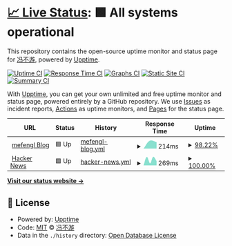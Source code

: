# [📈 Live Status](https://mefengl.github.io/my-upptime): <!--live status--> **🟩 All systems operational**

This repository contains the open-source uptime monitor and status page for [冯不游](https://mefengl.github.io/my-upptime), powered by [Upptime](https://github.com/upptime/upptime).

[![Uptime CI](https://github.com/mefengl/my-upptime/workflows/Uptime%20CI/badge.svg)](https://github.com/mefengl/my-upptime/actions?query=workflow%3A%22Uptime+CI%22)
[![Response Time CI](https://github.com/mefengl/my-upptime/workflows/Response%20Time%20CI/badge.svg)](https://github.com/mefengl/my-upptime/actions?query=workflow%3A%22Response+Time+CI%22)
[![Graphs CI](https://github.com/mefengl/my-upptime/workflows/Graphs%20CI/badge.svg)](https://github.com/mefengl/my-upptime/actions?query=workflow%3A%22Graphs+CI%22)
[![Static Site CI](https://github.com/mefengl/my-upptime/workflows/Static%20Site%20CI/badge.svg)](https://github.com/mefengl/my-upptime/actions?query=workflow%3A%22Static+Site+CI%22)
[![Summary CI](https://github.com/mefengl/my-upptime/workflows/Summary%20CI/badge.svg)](https://github.com/mefengl/my-upptime/actions?query=workflow%3A%22Summary+CI%22)

With [Upptime](https://upptime.js.org), you can get your own unlimited and free uptime monitor and status page, powered entirely by a GitHub repository. We use [Issues](https://github.com/mefengl/my-upptime/issues) as incident reports, [Actions](https://github.com/mefengl/my-upptime/actions) as uptime monitors, and [Pages](https://mefengl.github.io/my-upptime) for the status page.

<!--start: status pages-->
<!-- This summary is generated by Upptime (https://github.com/upptime/upptime) -->
<!-- Do not edit this manually, your changes will be overwritten -->
<!-- prettier-ignore -->
| URL | Status | History | Response Time | Uptime |
| --- | ------ | ------- | ------------- | ------ |
| <img alt="" src="https://icons.duckduckgo.com/ip3/mefengl.me.ico" height="13"> [mefengl Blog](https://mefengl.me/blog) | 🟩 Up | [mefengl-blog.yml](https://github.com/mefengl/my-upptime/commits/HEAD/history/mefengl-blog.yml) | <details><summary><img alt="Response time graph" src="./graphs/mefengl-blog/response-time-week.png" height="20"> 214ms</summary><br><a href="https://mefengl.github.io/my-upptime/history/mefengl-blog"><img alt="Response time 214" src="https://img.shields.io/endpoint?url=https%3A%2F%2Fraw.githubusercontent.com%2Fmefengl%2Fmy-upptime%2FHEAD%2Fapi%2Fmefengl-blog%2Fresponse-time.json"></a><br><a href="https://mefengl.github.io/my-upptime/history/mefengl-blog"><img alt="24-hour response time 214" src="https://img.shields.io/endpoint?url=https%3A%2F%2Fraw.githubusercontent.com%2Fmefengl%2Fmy-upptime%2FHEAD%2Fapi%2Fmefengl-blog%2Fresponse-time-day.json"></a><br><a href="https://mefengl.github.io/my-upptime/history/mefengl-blog"><img alt="7-day response time 214" src="https://img.shields.io/endpoint?url=https%3A%2F%2Fraw.githubusercontent.com%2Fmefengl%2Fmy-upptime%2FHEAD%2Fapi%2Fmefengl-blog%2Fresponse-time-week.json"></a><br><a href="https://mefengl.github.io/my-upptime/history/mefengl-blog"><img alt="30-day response time 214" src="https://img.shields.io/endpoint?url=https%3A%2F%2Fraw.githubusercontent.com%2Fmefengl%2Fmy-upptime%2FHEAD%2Fapi%2Fmefengl-blog%2Fresponse-time-month.json"></a><br><a href="https://mefengl.github.io/my-upptime/history/mefengl-blog"><img alt="1-year response time 214" src="https://img.shields.io/endpoint?url=https%3A%2F%2Fraw.githubusercontent.com%2Fmefengl%2Fmy-upptime%2FHEAD%2Fapi%2Fmefengl-blog%2Fresponse-time-year.json"></a></details> | <details><summary><a href="https://mefengl.github.io/my-upptime/history/mefengl-blog">98.22%</a></summary><a href="https://mefengl.github.io/my-upptime/history/mefengl-blog"><img alt="All-time uptime 98.22%" src="https://img.shields.io/endpoint?url=https%3A%2F%2Fraw.githubusercontent.com%2Fmefengl%2Fmy-upptime%2FHEAD%2Fapi%2Fmefengl-blog%2Fuptime.json"></a><br><a href="https://mefengl.github.io/my-upptime/history/mefengl-blog"><img alt="24-hour uptime 98.22%" src="https://img.shields.io/endpoint?url=https%3A%2F%2Fraw.githubusercontent.com%2Fmefengl%2Fmy-upptime%2FHEAD%2Fapi%2Fmefengl-blog%2Fuptime-day.json"></a><br><a href="https://mefengl.github.io/my-upptime/history/mefengl-blog"><img alt="7-day uptime 98.22%" src="https://img.shields.io/endpoint?url=https%3A%2F%2Fraw.githubusercontent.com%2Fmefengl%2Fmy-upptime%2FHEAD%2Fapi%2Fmefengl-blog%2Fuptime-week.json"></a><br><a href="https://mefengl.github.io/my-upptime/history/mefengl-blog"><img alt="30-day uptime 98.22%" src="https://img.shields.io/endpoint?url=https%3A%2F%2Fraw.githubusercontent.com%2Fmefengl%2Fmy-upptime%2FHEAD%2Fapi%2Fmefengl-blog%2Fuptime-month.json"></a><br><a href="https://mefengl.github.io/my-upptime/history/mefengl-blog"><img alt="1-year uptime 98.22%" src="https://img.shields.io/endpoint?url=https%3A%2F%2Fraw.githubusercontent.com%2Fmefengl%2Fmy-upptime%2FHEAD%2Fapi%2Fmefengl-blog%2Fuptime-year.json"></a></details>
| <img alt="" src="https://icons.duckduckgo.com/ip3/news.ycombinator.com.ico" height="13"> [Hacker News](https://news.ycombinator.com) | 🟩 Up | [hacker-news.yml](https://github.com/mefengl/my-upptime/commits/HEAD/history/hacker-news.yml) | <details><summary><img alt="Response time graph" src="./graphs/hacker-news/response-time-week.png" height="20"> 269ms</summary><br><a href="https://mefengl.github.io/my-upptime/history/hacker-news"><img alt="Response time 269" src="https://img.shields.io/endpoint?url=https%3A%2F%2Fraw.githubusercontent.com%2Fmefengl%2Fmy-upptime%2FHEAD%2Fapi%2Fhacker-news%2Fresponse-time.json"></a><br><a href="https://mefengl.github.io/my-upptime/history/hacker-news"><img alt="24-hour response time 269" src="https://img.shields.io/endpoint?url=https%3A%2F%2Fraw.githubusercontent.com%2Fmefengl%2Fmy-upptime%2FHEAD%2Fapi%2Fhacker-news%2Fresponse-time-day.json"></a><br><a href="https://mefengl.github.io/my-upptime/history/hacker-news"><img alt="7-day response time 269" src="https://img.shields.io/endpoint?url=https%3A%2F%2Fraw.githubusercontent.com%2Fmefengl%2Fmy-upptime%2FHEAD%2Fapi%2Fhacker-news%2Fresponse-time-week.json"></a><br><a href="https://mefengl.github.io/my-upptime/history/hacker-news"><img alt="30-day response time 269" src="https://img.shields.io/endpoint?url=https%3A%2F%2Fraw.githubusercontent.com%2Fmefengl%2Fmy-upptime%2FHEAD%2Fapi%2Fhacker-news%2Fresponse-time-month.json"></a><br><a href="https://mefengl.github.io/my-upptime/history/hacker-news"><img alt="1-year response time 269" src="https://img.shields.io/endpoint?url=https%3A%2F%2Fraw.githubusercontent.com%2Fmefengl%2Fmy-upptime%2FHEAD%2Fapi%2Fhacker-news%2Fresponse-time-year.json"></a></details> | <details><summary><a href="https://mefengl.github.io/my-upptime/history/hacker-news">100.00%</a></summary><a href="https://mefengl.github.io/my-upptime/history/hacker-news"><img alt="All-time uptime 100.00%" src="https://img.shields.io/endpoint?url=https%3A%2F%2Fraw.githubusercontent.com%2Fmefengl%2Fmy-upptime%2FHEAD%2Fapi%2Fhacker-news%2Fuptime.json"></a><br><a href="https://mefengl.github.io/my-upptime/history/hacker-news"><img alt="24-hour uptime 100.00%" src="https://img.shields.io/endpoint?url=https%3A%2F%2Fraw.githubusercontent.com%2Fmefengl%2Fmy-upptime%2FHEAD%2Fapi%2Fhacker-news%2Fuptime-day.json"></a><br><a href="https://mefengl.github.io/my-upptime/history/hacker-news"><img alt="7-day uptime 100.00%" src="https://img.shields.io/endpoint?url=https%3A%2F%2Fraw.githubusercontent.com%2Fmefengl%2Fmy-upptime%2FHEAD%2Fapi%2Fhacker-news%2Fuptime-week.json"></a><br><a href="https://mefengl.github.io/my-upptime/history/hacker-news"><img alt="30-day uptime 100.00%" src="https://img.shields.io/endpoint?url=https%3A%2F%2Fraw.githubusercontent.com%2Fmefengl%2Fmy-upptime%2FHEAD%2Fapi%2Fhacker-news%2Fuptime-month.json"></a><br><a href="https://mefengl.github.io/my-upptime/history/hacker-news"><img alt="1-year uptime 100.00%" src="https://img.shields.io/endpoint?url=https%3A%2F%2Fraw.githubusercontent.com%2Fmefengl%2Fmy-upptime%2FHEAD%2Fapi%2Fhacker-news%2Fuptime-year.json"></a></details>

<!--end: status pages-->

[**Visit our status website →**](https://mefengl.github.io/my-upptime)

## 📄 License

- Powered by: [Upptime](https://github.com/upptime/upptime)
- Code: [MIT](./LICENSE) © [冯不游](https://mefengl.github.io/my-upptime)
- Data in the `./history` directory: [Open Database License](https://opendatacommons.org/licenses/odbl/1-0/)
